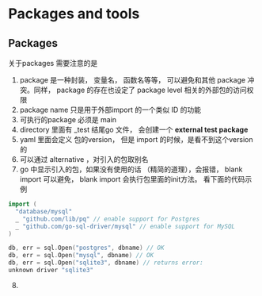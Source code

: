 # Packages and tools

## Packages

关于packages 需要注意的是

1. package 是一种封装， 变量名， 函数名等等， 可以避免和其他 package 冲突。同样， package 的存在也设定了 package level 相关的外部包的访问权限
2. package name 只是用于外部import 的一个类似 ID 的功能
3. 可执行的package 必须是 main 
4. directory 里面有 _test 结尾go 文件， 会创建一个 **external test package**
5. yaml 里面会定义 包的version， 但是 import 的时候，是看不到这个version 的
6. 可以通过 alternative ，对引入的包取别名
7. go 中显示引入的包，如果没有使用的话 （精简的道理），会报错， blank import 可以避免， blank import  会执行包里面的init方法。 看下面的代码示例

```go
import (
  "database/mysql"
  _ "github.com/lib/pq" // enable support for Postgres
  _ "github.com/go-sql-driver/mysql" // enable support for MySQL
)

db, err = sql.Open("postgres", dbname) // OK
db, err = sql.Open("mysql", dbname) // OK
db, err = sql.Open("sqlite3", dbname) // returns error:
unknown driver "sqlite3"
```

8. 

